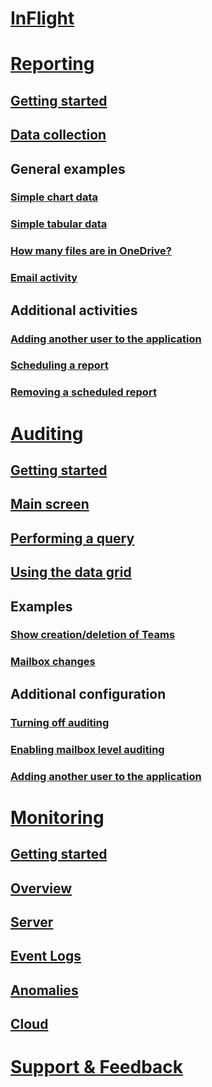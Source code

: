 ﻿# [InFlight](index.md)

# [Reporting](reporting/index.md)

## [Getting started](reporting/getting-started.md)
## [Data collection](reporting/data-collection.md)

## General examples
### [Simple chart data](reporting/example-chart.md)
### [Simple tabular data](reporting/example-data.md)
### [How many files are in OneDrive?](reporting/example-OfB.md)
### [Email activity](reporting/example-email-activity.md)

## Additional activities
### [Adding another user to the application](./reporting/user-management.md)
### [Scheduling a report](reporting/scheduling-report.md)
### [Removing a scheduled report](reporting/removing-a-report.md)

# [Auditing](auditing/index.md)
## [Getting started](auditing/gettingstarted.md)
## [Main screen](auditing/main-screen.md)
## [Performing a query](auditing/performing-a-query.md)
## [Using the data grid](auditing/switching-to-data-grid.md)

## Examples
### [Show creation/deletion of Teams](auditing/example-teams.md)
### [Mailbox changes](auditing/example-mailbox-changes.md)

## Additional configuration
### [Turning off auditing](auditing/turning-off-auditing.md)
### [Enabling mailbox level auditing](auditing/enabling-mbx-auditing.md)
### [Adding another user to the application](auditing/user-management.md)

# [Monitoring](monitoring/index.md)
## [Getting started](monitoring/monitoring.md#getting-started)
## [Overview](monitoring/monitoring.md#overview)
## [Server](monitoring/monitoring.md#server)
## [Event Logs](monitoring/monitoring.md#event-logs)
## [Anomalies](monitoring/monitoring.md#anomalies)
## [Cloud](monitoring/monitoring.md#cloud)

# [Support & Feedback](support/index.md)
